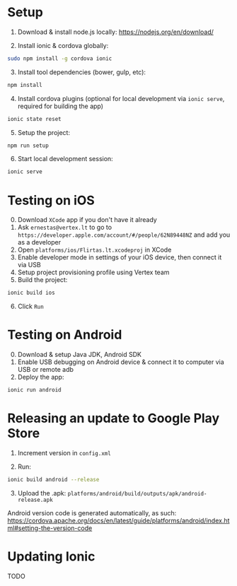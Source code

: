 # Setup
1) Download & install node.js locally: https://nodejs.org/en/download/

2) Install ionic & cordova globally:
```sh
sudo npm install -g cordova ionic
```

3) Install tool dependencies (bower, gulp, etc):
```sh
npm install
```

4) Install cordova plugins (optional for local development via `ionic serve`, required for building the app)
```sh
ionic state reset
```

5) Setup the project:
```sh
npm run setup
```

6) Start local development session:
```sh
ionic serve
```

# Testing on iOS
0) Download `XCode` app if you don't have it already
1) Ask `ernestas@vertex.lt` to go to `https://developer.apple.com/account/#/people/62N89448NZ` and add you as a developer
2) Open `platforms/ios/Flirtas.lt.xcodeproj` in XCode
3) Enable developer mode in settings of your iOS device, then connect it via USB
4) Setup project provisioning profile using Vertex team
5) Build the project:
```sh
ionic build ios
```
6) Click `Run`

# Testing on Android
0) Download & setup Java JDK, Android SDK
1) Enable USB debugging on Android device & connect it to computer via USB or remote adb
2) Deploy the app:
```sh
ionic run android
```

# Releasing an update to Google Play Store
1) Increment version in `config.xml`

2) Run:
```sh
ionic build android --release
```

3) Upload the .apk: `platforms/android/build/outputs/apk/android-release.apk`

Android version code is generated automatically, as such:
https://cordova.apache.org/docs/en/latest/guide/platforms/android/index.html#setting-the-version-code

# Updating Ionic
TODO